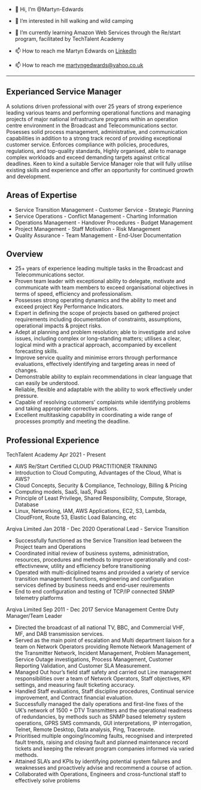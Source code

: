- 👋 Hi, I’m @Martyn-Edwards
- 👀 I’m interested in hill walking and wild camping
- 🌱 I’m currently learning Amazon Web Services through the Re/start program, facilitated by TechTalent Academy

- 📫 How to reach me Martyn Edwards on [LinkedIn](https://www.linkedin.com/in/martyn-edwards-025b601b8/)
- 📫 How to reach me martyngedwards@yahoo.co.uk


----------------------------------------------------------------------------------------------------------------
                                               

Experianced Service Manager
-
A solutions driven professional with over 25 years of strong experience leading various teams and performing operational functions and managing projects of major national infrastructure programs within an operation centre environment in the Broadcast and Telecommunications sector. Posesses solid process management, administrative, and communication capabilities in addition to a strong track record of providing exceptional customer service. Enforces compliance with policies, procedures, regulations, and top-quality standards, Highly organised, able to manage complex workloads and exceed demanding targets against critical deadlines. Keen to kind a suitable Service Manager role that will fully utilise existing skills and experience and offer an opportunity for continued growth and development.

 Areas of Expertise
  -
  - Service Transition Management          - Customer Service          - Strategic Planning
  - Service Operations                     - Conflict Management       - Charting Information
  - Operations Management                  - Handover Procedures       - Budget Management
  - Project Management                     - Staff Motivation          - Risk Management
  - Quality Assurance                      - Team Management           - End-User Documentation
  
 Overview
 -
 - 25+ years of experience leading multiple tasks in the Broadcast and Telecommunications sector.
 - Proven team leader with exceptional ability to delegate, motivate and communicate with team members to exceed organisational objectives in terms of speed, efficiency and professionalism.
 - Possesses strong operating dynamics and the ability to meet and exceed project Key Performance Indicators. 
 - Expert in defining the scope of projects based on gathered project requirements including documentation of constraints, assumptions, operational impacts & project risks.
 - Adept at planning and problem resolution; able to investigate and solve issues, including complex or long-standing matters; utilises a clear, logical mind with a practical approach, accompanied by excellent forecasting skills.
 - Improve service quality and minimise errors through performance evaluations, effectively identifying and targeting areas in need of changes.
 - Demonstrable ability to explain recommendations in clear language that can easily be understood.
 - Reliable, flexible and adaptable with the ability to work effectively under pressure.
 - Capable of resolving customers' complaints while identifying problems and taking appropriate corrective actions.
 - Excellent multitasking capability in coordinating a wide range of processes promptly and meeting the deadline.

 Professional Experience
 -
TechTalent Academy Apr 2021 - Present

 - AWS Re/Start Certified CLOUD PRACTITIONER TRAINING
 - Introduction to Cloud Computing, Advantages of the Cloud, What is AWS?
 - Cloud Concepts, Security & Compliance, Technology, Billing & Pricing
 - Computing models, SaaS, IaaS, PaaS
 - Principle of Least Privilege, Shared Responsibility, Compute, Storage, Database
 - Linux, Networking, IAM, AWS Applications, EC2, S3, Lambda, CloudFront, Route 53, Elastic Load Balancing, etc

Arqiva Limited Jan 2018 - Dec 2020
Operational Lead - Service Transition

 - Successfully functioned as the Service Transition lead between the Project team and Operations
 - Coordinated initial review of business systems, administration, resources, procedures and methods to improve operationally and cost-effectivneww, utility and efficiency before transitioning
 - Operated with multi-diciplined teams and provided a variety of service transition management functions, engineering and configuration services defined by business needs and end-user reuirements
 - End to end configuration and testing of TCP/IP connected SNMP telemetry platforms

Arqiva Limited Sep 2011 - Dec 2017
Service Management Centre Duty Manager/Team Leader

 - Directed the broadcast of all national TV, BBC, and Commercial VHF, MF, and DAB transmission services.
 - Served as the main point of escalation and Multi department liaison for a team on Network Operators providing Remote Network Management of the Transmitter Network, Incident Management, Problem Management, Service Outage investigations, Process Management, Customer Reporting Validation, and Customer SLA Measurement.
 - Managed Out hour’s field staff safety and carried out Line management responsibilities over a team of Network Operators, Staff objectives, KPI settings, and measuring fault ticketing accuracy.
 - Handled Staff evaluations, Staff discipline procedures, Continual service improvement, and Contract financial evaluation.
 - Successfully managed the daily operations and first-line fixes of the UK’s network of 1500 + DTV Transmitters and the operational readiness of redundancies, by methods such as SNMP based telemetry system operations, GPRS SMS commands, GUI interpretations, IP interrogation, Telnet, Remote Desktop, Data analysis, Ping, Traceroute.  
 - Prioritised multiple ongoing/incoming faults, recognised and interpreted fault trends, raising and closing fault and planned maintenance record tickets and keeping the relevant program companies informed via varied methods. 
 - Attained SLA’s and KPIs by identifying potential system failures and weaknesses and proactively advise and recommend a course of action.
 - Collaborated with Operations, Engineers and cross-functional staff to effectively solve problems

<!---
Martyn-Edwards/Martyn-Edwards is a ✨ special ✨ repository because its `README.md` (this file) appears on your GitHub profile.
You can click the Preview link to take a look at your changes.
--->
